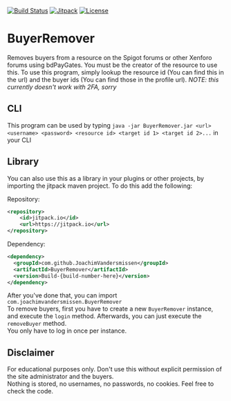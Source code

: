 [![Build Status](https://travis-ci.org/JoachimVandersmissen/BuyerRemover.svg?branch=master)](https://travis-ci.org/JoachimVandersmissen/BuyerRemover)
[![Jitpack](https://jitpack.io/v/JoachimVandersmissen/BuyerRemover.svg)](https://jitpack.io/#JoachimVandersmissen/BuyerRemover)
[![License](https://img.shields.io/badge/License-Apache%202.0-blue.svg)](https://opensource.org/licenses/Apache-2.0)
# BuyerRemover
Removes buyers from a resource on the Spigot forums or other Xenforo forums using bdPayGates. You must be the creator of the resource to use this.
To use this program, simply lookup the resource id (You can find this in the url) and the buyer ids (You can find those in the profile url).
*NOTE: this currently doesn't work with 2FA, sorry*

## CLI
This program can be used by typing `java -jar BuyerRemover.jar <url> <username> <password> <resource id> <target id 1> <target id 2>...` in your CLI

## Library
You can also use this as a library in your plugins or other projects, by importing the jitpack maven project.
To do this add the following:

Repository:
```xml
<repository>
    <id>jitpack.io</id>
    <url>https://jitpack.io</url>
</repository>
```

Dependency:
```xml
<dependency>
  <groupId>com.github.JoachimVandersmissen</groupId>
  <artifactId>BuyerRemover</artifactId>
  <version>Build-{build-number-here}</version>
</dependency>
```

After you've done that, you can import `com.joachimvandersmissen.BuyerRemover`  
To remove buyers, first you have to create a new `BuyerRemover` instance, and execute the `login` method. Afterwards, you can just execute the `removeBuyer` method.  
You only have to log in once per instance.

## Disclaimer
For educational purposes only. Don't use this without explicit permission of the site administrator and the buyers.  
Nothing is stored, no usernames, no passwords, no cookies. Feel free to check the code.
